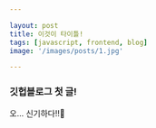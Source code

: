 ```yaml
---

layout: post
title: 이것이 타이틀!
tags: [javascript, frontend, blog]
image: '/images/posts/1.jpg'

---
```


### 깃헙블로그 첫 글!

오... 신기하다!!👀

